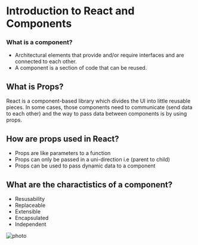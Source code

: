 #  Introduction to React and Components

### **What is a component?**
*  Architectural elements that provide and/or require interfaces and are connected to each other.
* A component is a section of code that can be reused. 

## **What is Props?**

React is a component-based library which divides the UI into little reusable pieces. In some cases, those components need to communicate (send data to each other) and the way to pass data between components is by using props.

## **How are props used in React?**

* Props are like parameters to a function    
* Props can only be passed in a uni-direction i.e (parent to child)  
* Props can be used to pass dynamic data to a component 

## **What are the charactistics of a component?**
* Resusability
* Replaceable
* Extensible
* Encapsulated
* Independent

![photo](https://www.theregreview.org/wp-content/uploads/2012/09/four-puzzle.jpg)